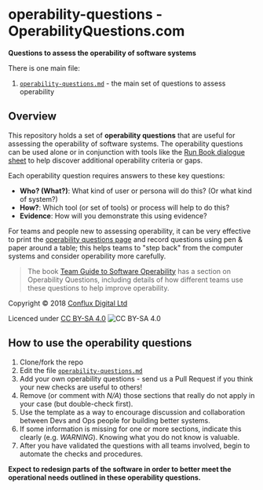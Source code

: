 # operability-questions - OperabilityQuestions.com

**Questions to assess the operability of software systems**

There is one main file:

1. [`operability-questions.md`](operability-questions.md) - the main set of questions to assess operability

## Overview

This repository holds a set of **operability questions** that are useful for assessing the operability of software systems. The operability questions can be used alone or in conjunction with tools like the [Run Book dialogue sheet](http://runbooktemplate.info/) to help discover additional operability criteria or gaps.

Each operability question requires answers to these key questions: 

* **Who? (What?)**: What kind of user or persona will do this? (Or what kind of system?) 
* **How?**: Which tool (or set of tools) or process will help to do this?
* **Evidence**:  How will you demonstrate this using evidence?

For teams and people new to assessing operability, it can be very effective to print the [operability questions page](operability-questions.md) and record questions using pen & paper around a table; this helps teams to "step back" from the computer systems and consider operability more carefully.

> The book [Team Guide to Software Operability](http://operabilitybook.com/) has a section on Operability Questions, including details of how different teams use these questions to help improve operability. 

Copyright © 2018 [Conflux Digital Ltd](https://confluxdigital.net/)

Licenced under [CC BY-SA 4.0](https://creativecommons.org/licenses/by-sa/4.0/) ![CC BY-SA 4.0](https://licensebuttons.net/l/by-sa/3.0/88x31.png)

## How to use the operability questions

1. Clone/fork the repo
1. Edit the file [`operability-questions.md`](operability-questions.md) 
1. Add your own operability questions - send us a Pull Request if you think your new checks are useful to others!
1. Remove (or comment with _N/A_) those sections that really do not apply in your case (but double-check first).
1. Use the template as a way to encourage discussion and collaboration between Devs and Ops people for building better systems.
1. If some information is missing for one or more sections, indicate this clearly (e.g. *WARNING*). Knowing what you do not know is valuable.
1. After you have validated the questions with all teams involved, begin to automate the checks and procedures.

**Expect to redesign parts of the software in order to better meet the operational needs outlined in these operability questions.**
